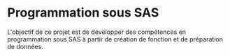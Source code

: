 # Programmation sous SAS

L'objectif de ce projet est de développer des compétences en programmation sous SAS à partir de création de fonction et de préparation de données.
